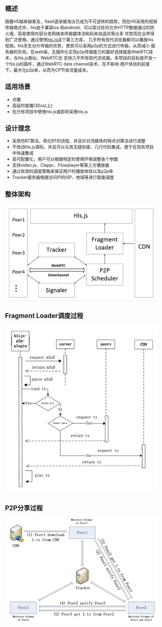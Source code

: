 ## 概述
随着H5越来越普及，flash逐渐被淘汰已成为不可逆转的趋势。而在H5采用的视频传输格式中，hls由于兼容ios
和android、可以穿过任何允许HTTP数据通过的防火墙、容易使用内容分发网络来传输媒体流和码率自适应等众多
优势而在业界得到广泛使用。通过使用[hls.js](https://github.com/video-dev/hls.js)这个第三方库，
几乎所有现代浏览器都可以播放hls视频。hls天生分片传输的优势，使其可以采用p2p的方式进行传输，从而减小
服务器的负担。在web端，无插件化实现p2p传输能力的最好选择就是WebRTC技术，与hls.js类似，WebRTC也
支持几乎所有现代浏览器。本项目的目标是开发一个hls.js的插件，通过WebRTC data channel技术，在不影响
用户体验的前提下，最大化p2p率，从而为CP节省流量成本。

## 适用场景
- 点播
- 高延时直播(30s以上)
- 在已有项目中使用hls.js或即将采用hls.js

## 设计理念
- 采用仿BT算法，简化BT的流程，并且针对流媒体的特点对算法进行调整
- 不改动hls.js源码，并且可以与其无缝衔接，几行代码集成，便于在现有项目中快速集成
- 高可配置化，用户可以根据特定的使用环境调整各个参数
- 支持video.js、Clappr、Flowplayer等第三方播放器
- 通过有效的调度策略来保证用户的播放体验以及p2p率
- Tracker服务器根据访问IP的ISP、地域等进行智能调度

## 整体架构

<img width="600" src="../../figs/architecture.png" alt="architecture">

## Fragment Loader调度过程

<img width="600" src="../../figs/loader.png" alt="loader">

## P2P分享过程

<img width="600" src="../../figs/bittorrent.png" alt="bittorrent">







  